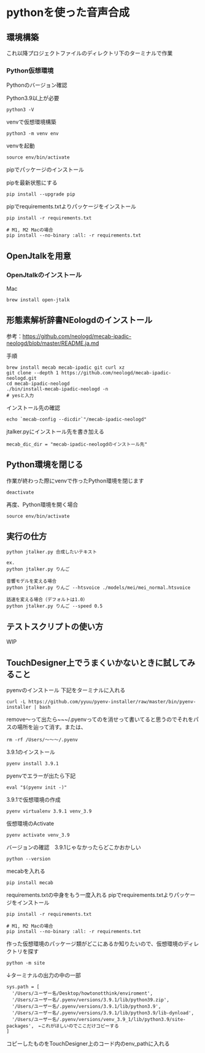 # pythonを使った音声合成

## 環境構築
これ以降プロジェクトファイルのディレクトリ下のターミナルで作業
### Python仮想環境

Pythonのバージョン確認

Python3.9以上が必要

```
python3 -V
```

venvで仮想環境構築
```
python3 -m venv env
```

venvを起動
```
source env/bin/activate
```

pipでパッケージのインストール

pipを最新状態にする
```
pip install --upgrade pip
```

pipでrequirements.txtよりパッケージをインストール
```
pip install -r requirements.txt

# M1, M2 Macの場合
pip install --no-binary :all: -r requirements.txt
```

## OpenJtalkを用意
### OpenJtalkのインストール
Mac
```
brew install open-jtalk
```

## 形態素解析辞書NEologdのインストール
参考：https://github.com/neologd/mecab-ipadic-neologd/blob/master/README.ja.md

手順
```
brew install mecab mecab-ipadic git curl xz
git clone --depth 1 https://github.com/neologd/mecab-ipadic-neologd.git
cd mecab-ipadic-neologd
./bin/install-mecab-ipadic-neologd -n
# yesと入力
```

インストール先の確認
```
echo `mecab-config --dicdir`"/mecab-ipadic-neologd"
```

jtalker.pyにインストール先を書き加える
```
mecab_dic_dir = "mecab-ipadic-neologdのインストール先"
```

## Python環境を閉じる
作業が終わった際にvenvで作ったPython環境を閉じます
```
deactivate
```

再度、Python環境を開く場合
```
source env/bin/activate
```

## 実行の仕方
```
python jtalker.py 合成したいテキスト

ex.
python jtalker.py りんご

音響モデルを変える場合
python jtalker.py りんご --htsvoice ./models/mei/mei_normal.htsvoice

話速を変える場合（デフォルトは1.0）
python jtalker.py りんご --speed 0.5
```

## テストスクリプトの使い方
WIP

## TouchDesigner上でうまくいかないときに試してみること
pyenvのインストール 下記をターミナルに入れる
```
curl -L https://github.com/yyuu/pyenv-installer/raw/master/bin/pyenv-installer | bash
```
remove〜って出たら~~~/.pyenvってのを消せって書いてると思うのでそれをパスの場所を辿って消す。または、
```
rm -rf /Users/〜〜〜/.pyenv
```

3.9.1のインストール
```
pyenv install 3.9.1
```
pyenvでエラーが出たら下記
```
eval "$(pyenv init -)"
```

3.9.1で仮想環境の作成
```
pyenv virtualenv 3.9.1 venv_3.9
```

仮想環境のActivate
```
pyenv activate venv_3.9
```

バージョンの確認　3.9.1じゃなかったらどこかおかしい
```
python --version
```

mecabを入れる
```
pip install mecab
```

requirements.txtの中身をもう一度入れる
pipでrequirements.txtよりパッケージをインストール
```
pip install -r requirements.txt

# M1, M2 Macの場合
pip install --no-binary :all: -r requirements.txt
```

作った仮想環境のパッケージ類がどこにあるか知りたいので、仮想環境のディレクトリを探す
```
python -m site
```

↓ターミナルの出力の中の一部
```
sys.path = [
  '/Users/ユーザー名/Desktop/howtonotthink/enviroment',
  '/Users/ユーザー名/.pyenv/versions/3.9.1/lib/python39.zip',
  '/Users/ユーザー名/.pyenv/versions/3.9.1/lib/python3.9',
  '/Users/ユーザー名/.pyenv/versions/3.9.1/lib/python3.9/lib-dynload',
  '/Users/ユーザー名/.pyenv/versions/venv_3.9_1/lib/python3.9/site-packages',　←これがほしいのでここだけコピーする
]
```

コピーしたものをTouchDesigner上のコード内のenv_pathに入れる
